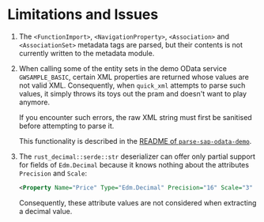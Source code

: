 # Limitations and Issues

1. The `<FunctionImport>`, `<NavigationProperty>`, `<Association>` and `<AssociationSet>` metadata tags are parsed, but their contents is not currently written to the metadata module.

1. When calling some of the entity sets in the demo OData service `GWSAMPLE_BASIC`, certain XML properties are returned whose values are not valid XML.
   Consequently, when `quick_xml` attempts to parse such values, it simply throws its toys out the pram and doesn't want to play anymore.

   If you encounter such errors, the raw XML string must first be sanitised before attempting to parse it.

   This functionality is described in the [README of `parse-sap-odata-demo`](https://github.com/lighthouse-no/parse-sap-odata-demo).

1. The `rust_decimal::serde::str` deserializer can offer only partial support for fields of `Edm.Decimal` because it knows nothing about the attributes `Precision` and `Scale`:

   ```xml
   <Property Name="Price" Type="Edm.Decimal" Precision="16" Scale="3" sap:unicode="false" sap:unit="CurrencyCode" sap:label="Unit Price"/>
   ```

   Consequently, these attribute values are not considered when extracting a decimal value.
